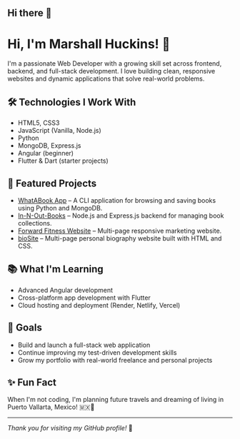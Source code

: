## Hi there 👋

# Hi, I'm Marshall Huckins! 👋

I'm a passionate Web Developer with a growing skill set across frontend, backend, and full-stack development. I love building clean, responsive websites and dynamic applications that solve real-world problems.

## 🛠️ Technologies I Work With
- HTML5, CSS3
- JavaScript (Vanilla, Node.js)
- Python
- MongoDB, Express.js
- Angular (beginner)
- Flutter & Dart (starter projects)

## 🚀 Featured Projects
- [WhatABook App](https://github.com/marshallhuckins/csd-310) – A CLI application for browsing and saving books using Python and MongoDB.
- [In-N-Out-Books](https://github.com/marshallhuckins/web-420) – Node.js and Express.js backend for managing book collections.
- [Forward Fitness Website](https://github.com/marshallhuckins/fitness) – Multi-page responsive marketing website.
- [bioSite](https://github.com/marshallhuckins/bioSite) – Multi-page personal biography website built with HTML and CSS.

## 📚 What I'm Learning
- Advanced Angular development
- Cross-platform app development with Flutter
- Cloud hosting and deployment (Render, Netlify, Vercel)

## 🎯 Goals
- Build and launch a full-stack web application
- Continue improving my test-driven development skills
- Grow my portfolio with real-world freelance and personal projects

## ✨ Fun Fact
When I'm not coding, I'm planning future travels and dreaming of living in Puerto Vallarta, Mexico! 🇲🇽🌴

---

*Thank you for visiting my GitHub profile!* 🚀
